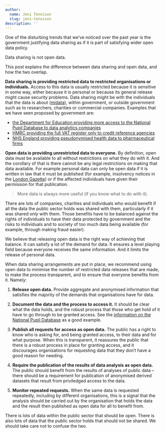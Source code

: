 ```yaml
---
author:
  name: Jeni Tennison
  slug: jeni-tennison
description: ''
---
```


<p>One of the disturbing trends that we&rsquo;ve noticed over the past year is the government justifying data sharing as if it is part of satisfying wider open data policy.</p>

<p>Data sharing is not open data.</p>

<p>This post explains the difference between data sharing and open data, and how the two overlap.</p>

<p><strong>Data sharing is providing restricted data to restricted organisations or individuals.</strong> Access to this data is usually restricted because it is sensitive in some way, either because it is personal or because its general release might cause security problems. Data sharing might be with the individuals that the data is about (<a href="https://www.gov.uk/government/policies/providing-better-information-and-protection-for-consumers/supporting-pages/personal-data">midata</a>), within government, or outside government such as to researchers, charities or commercial companies. Examples that we have seen proposed by government are:</p>

<ul>
  <li><a rel="external" href="https://www.education.gov.uk/consultations/index.cfm?action=conResults&amp;consultationId=1854">the Department for Education providing more access to the National Pupil Database to data analytics companies</a></li>
  <li><a href="https://www.gov.uk/government/consultations/sharing-and-publishing-data-for-public-benefit">HMRC providing the full VAT register only to credit reference agencies</a></li>
  <li><a rel="external" href="http://www.nhs.uk/NHSEngland/thenhs/records/healthrecords/Pages/care-data.aspx">NHS England providing pseudonymised health data to pharmaceutical firms</a></li>
</ul>

<p><strong>Open data is providing unrestricted data to everyone.</strong> By definition, open data must be available to all without restrictions on what they do with it. And the corollary of that is there cannot be any legal restrictions on making that data available. For example personal data can only be open data if it is written in law that it must be published (for example, insolvency notices in the <a rel="external" href="https://www.thegazette.co.uk/">London Gazette</a>) or if the affected individuals have given their permission for that publication.</p>

<blockquote>
  <p>More data is always more useful (if you know what to do with it).</p>
</blockquote>

<p>There are lots of companies, charities and individuals who would benefit if all the data the public sector holds was shared with them, particularly if it was shared <em>only</em> with them. Those benefits have to be balanced against the rights of individuals to have their data protected by government and the risks to individuals and to society of too much data being available (for example, through making fraud easier).</p>

<p>We believe that releasing open data is the right way of achieving that balance. It can satisfy a lot of the demand for data. It ensures a level playing field because everyone receives the same information. And it limits the release of personal data.</p>

<p>When data sharing arrangements are put in place, we recommend using open data to minimise the number of restricted data releases that are made, to make the process transparent, and to ensure that everyone benefits from it. Namely:</p>

<ol>
  <li>
    <p><strong>Release open data.</strong> Provide aggregate and anonymised information that satisfies the majority of the demands that organisations have for data.</p>
  </li>
  <li>
    <p><strong>Document the data and the process to access it.</strong> It should be clear what the data holds, and the robust process that those who get hold of it have to go through to be granted access. See the <a href="https://www.gov.uk/government/collections/national-pupil-database">information on the National Pupil Database</a> as a good example.</p>
  </li>
  <li>
    <p><strong>Publish all requests for access as open data.</strong> The public has a right to know who is asking for, and being granted access, to their data and for what purpose. When this is transparent, it reassures the public that there is a robust process in place for granting access, and it discourages organisations for requesting data that they don&rsquo;t have a good reason for needing.</p>
  </li>
  <li>
    <p><strong>Require the publication of the results of data analysis as open data.</strong> The public should benefit from the results of analyses of public data – there should be a requirement for publication of anonymised derived datasets that result from priviledged access to the data.</p>
  </li>
  <li>
    <p><strong>Monitor repeated requests.</strong> When the same data is requested repeatedly, including by different organisations, this is a signal that the analysis should be carried out by the organisation that holds the data and the result then published as open data for all to benefit from.</p>
  </li>
</ol>

<p>There is lots of data within the public sector that should be open. There is also lots of data that the public sector holds that should not be shared. We should take care not to confuse the two.</p>

